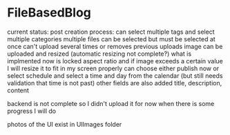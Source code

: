 # FileBasedBlog

current status:
post creation process:
can select multiple tags and select multiple categories 
multiple files can be selected but must be selected at once can't upload several times or removes previous uploads 
image can be uploaded and resized (automatic resizing not complete?) what is implmented now is locked aspect ratio and if image exceeds a certain value I will resize it to fit in my screen properly 
can choose either publish now or select schedule and select a time and day from the calendar (but still needs validation that time is not past)
other fields are also added title, description, content 

backend is not complete so I didn't upload it for now when there is some progress I will do 

photos of the UI exist in UIImages folder
